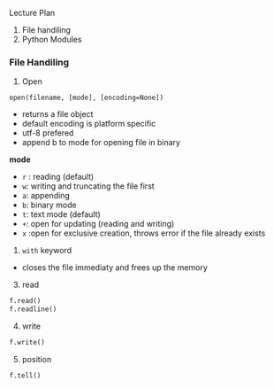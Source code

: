 Lecture Plan

1. File handiling
2. Python Modules


### File Handiling


1. Open

```
open(filename, [mode], [encoding=None])
```

- returns a file object
- default encoding is platform specific
- utf-8 prefered
- append b to mode for opening file in binary

**mode**

- `r` : reading (default)
- `w`: writing and truncating the file first
- `a`: appending
- `b`: binary mode
- `t`: text mode (default)
- `+`: open for updating (reading and writing)
- `x` :open for exclusive creation, throws error if the file already exists


1. `with` keyword

- closes the file immediaty and frees up the memory

3. read

```python
f.read()
f.readline()
```

4. write

```python
f.write()
```

5. position

```
f.tell()
```
